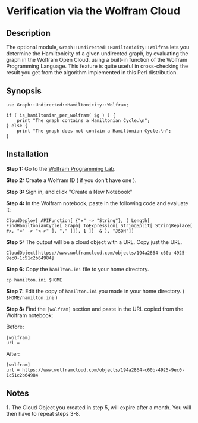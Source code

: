 
# Verification via the Wolfram Cloud

## Description

The optional module, `Graph::Undirected::Hamiltonicity::Wolfram` lets you determine
the Hamiltonicity of a given undirected graph, by evaluating the graph in the
Wolfram Open Cloud, using a built-in function of the Wolfram Programming Language.
This feature is quite useful in cross-checking the result you get from the algorithm 
implemented in this Perl distribution.

## Synopsis

    use Graph::Undirected::Hamiltonicity::Wolfram;

    if ( is_hamiltonian_per_wolfram( $g ) ) {
        print "The graph contains a Hamiltonian Cycle.\n";
    } else {
        print "The graph does not contain a Hamiltonian Cycle.\n";
    }

## Installation

**Step 1:** Go to the [Wolfram Programming Lab](https://lab.wolframcloud.com/app/ "Wolfram Programming Lab").

**Step 2:** Create a Wolfram ID ( if you don't have one ).

**Step 3:** Sign in, and click "Create a New Notebook"

**Step 4:** In the Wolfram notebook, paste in the following code and evaluate it:

    CloudDeploy[ APIFunction[ {"x" -> "String"}, ( Length[ FindHamiltonianCycle[ Graph[ ToExpression[ StringSplit[ StringReplace[ #x, "=" -> "<->" ], "," ]]], 1 ]]  & ), "JSON"]]

**Step 5:** The output will be a cloud object with a URL. Copy just the URL.

    CloudObject[https://www.wolframcloud.com/objects/194a2864-c60b-4925-9ec0-1c51c2b64984]


**Step 6:** Copy the `hamilton.ini` file to your home directory.

    cp hamilton.ini $HOME

**Step 7:** Edit the copy of `hamilton.ini` you made in your home directory. ( `$HOME/hamilton.ini` )

**Step 8:** Find the `[wolfram]` section and paste in the URL copied from the Wolfram notebook:

Before:

    [wolfram]
    url =

After:

    [wolfram]
    url = https://www.wolframcloud.com/objects/194a2864-c60b-4925-9ec0-1c51c2b64984

## Notes

**1.** The Cloud Object you created in step 5, will expire after a month. You will then have to repeat steps 3-8.